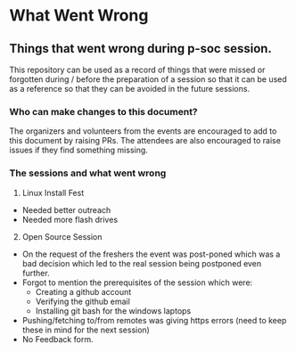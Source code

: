# What Went Wrong

## Things that went wrong during p-soc session.

This repository can be used as a record of things that were missed or forgotten during / before the preparation of a session so that it can be used as a reference so that they can be avoided in the future sessions.

### Who can make changes to this document?
The organizers and volunteers from the events are encouraged to add to this document by raising PRs. The attendees are also encouraged to raise issues if they find something missing.

### The sessions and what went wrong
1. Linux Install Fest
- Needed better outreach
- Needed more flash drives

2. Open Source Session
- On the request of the freshers the event was post-poned which was a bad decision which led to the real session being postponed even further.
- Forgot to mention the prerequisites of the session which were:
    - Creating a github account
    - Verifying the github email
    - Installing git bash for the windows laptops
- Pushing/fetching to/from remotes was giving https errors (need to keep these in mind for the next session)
- No Feedback form.
